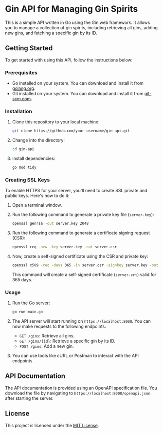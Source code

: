 # Gin API for Managing Gin Spirits

This is a simple API written in Go using the Gin web framework. It allows you to manage a collection of gin spirits, including retrieving all gins, adding new gins, and fetching a specific gin by its ID.

## Getting Started

To get started with using this API, follow the instructions below:

### Prerequisites

- Go installed on your system. You can download and install it from [golang.org](https://golang.org/doc/install).
- Git installed on your system. You can download and install it from [git-scm.com](https://git-scm.com/downloads).

### Installation

1. Clone this repository to your local machine:

    ```bash
    git clone https://github.com/your-username/gin-api.git
    ```

2. Change into the directory:

    ```bash
    cd gin-api
    ```

3. Install dependencies:

    ```bash
    go mod tidy
    ```

### Creating SSL Keys

To enable HTTPS for your server, you'll need to create SSL private and public keys. Here's how to do it:

1. Open a terminal window.

2. Run the following command to generate a private key file (`server.key`):

    ```bash
    openssl genrsa -out server.key 2048
    ```

3. Run the following command to generate a certificate signing request (CSR):

    ```bash
    openssl req -new -key server.key -out server.csr
    ```

4. Now, create a self-signed certificate using the CSR and private key:

    ```bash
    openssl x509 -req -days 365 -in server.csr -signkey server.key -out server.crt
    ```

    This command will create a self-signed certificate (`server.crt`) valid for 365 days.

### Usage

1. Run the Go server:

    ```bash
    go run main.go
    ```

2. The API server will start running on `https://localhost:8000`. You can now make requests to the following endpoints:

    - `GET /gins`: Retrieve all gins.
    - `GET /gins/{id}`: Retrieve a specific gin by its ID.
    - `POST /gins`: Add a new gin.

3. You can use tools like cURL or Postman to interact with the API endpoints.

## API Documentation

The API documentation is provided using an OpenAPI specification file. You download the file by navigating to `https://localhost:8000/openapi.json` after starting the server.

## License

This project is licensed under the [MIT License](LICENSE).
